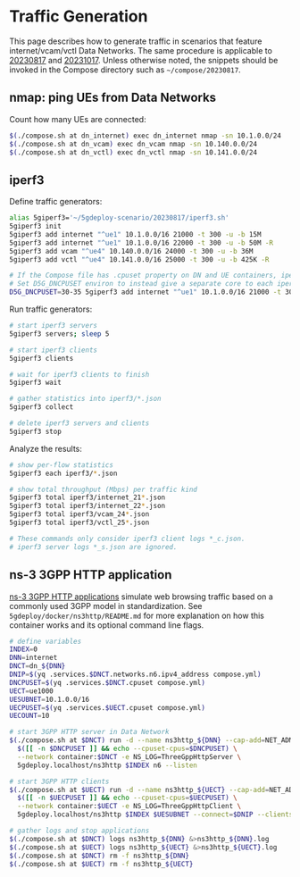 # Traffic Generation

This page describes how to generate traffic in scenarios that feature internet/vcam/vctl Data Networks.
The same procedure is applicable to [20230817](README.md) and [20231017](../20231017/README.md).
Unless otherwise noted, the snippets should be invoked in the Compose directory such as `~/compose/20230817`.

## nmap: ping UEs from Data Networks

Count how many UEs are connected:

```bash
$(./compose.sh at dn_internet) exec dn_internet nmap -sn 10.1.0.0/24
$(./compose.sh at dn_vcam) exec dn_vcam nmap -sn 10.140.0.0/24
$(./compose.sh at dn_vctl) exec dn_vctl nmap -sn 10.141.0.0/24
```

## iperf3

Define traffic generators:

```bash
alias 5giperf3='~/5gdeploy-scenario/20230817/iperf3.sh'
5giperf3 init
5giperf3 add internet "^ue1" 10.1.0.0/16 21000 -t 300 -u -b 15M
5giperf3 add internet "^ue1" 10.1.0.0/16 22000 -t 300 -u -b 50M -R
5giperf3 add vcam "^ue4" 10.140.0.0/16 24000 -t 300 -u -b 36M
5giperf3 add vctl "^ue4" 10.141.0.0/16 25000 -t 300 -u -b 425K -R

# If the Compose file has .cpuset property on DN and UE containers, iperf3 containers will inherit them.
# Set D5G_DNCPUSET environ to instead give a separate core to each iperf3 server, example:
D5G_DNCPUSET=30-35 5giperf3 add internet "^ue1" 10.1.0.0/16 21000 -t 300 -u -b 50M -R
```

Run traffic generators:

```bash
# start iperf3 servers
5giperf3 servers; sleep 5

# start iperf3 clients
5giperf3 clients

# wait for iperf3 clients to finish
5giperf3 wait

# gather statistics into iperf3/*.json
5giperf3 collect

# delete iperf3 servers and clients
5giperf3 stop
```

Analyze the results:

```bash
# show per-flow statistics
5giperf3 each iperf3/*.json

# show total throughput (Mbps) per traffic kind
5giperf3 total iperf3/internet_21*.json
5giperf3 total iperf3/internet_22*.json
5giperf3 total iperf3/vcam_24*.json
5giperf3 total iperf3/vctl_25*.json

# These commands only consider iperf3 client logs *_c.json.
# iperf3 server logs *_s.json are ignored.
```

## ns-3 3GPP HTTP application

[ns-3 3GPP HTTP applications](https://www.nsnam.org/docs/release/3.35/models/html/applications.html) simulate web browsing traffic based on a commonly used 3GPP model in standardization.
See `5gdeploy/docker/ns3http/README.md` for more explanation on how this container works and its optional command line flags.

```bash
# define variables
INDEX=0
DNN=internet
DNCT=dn_${DNN}
DNIP=$(yq .services.$DNCT.networks.n6.ipv4_address compose.yml)
DNCPUSET=$(yq .services.$DNCT.cpuset compose.yml)
UECT=ue1000
UESUBNET=10.1.0.0/16
UECPUSET=$(yq .services.$UECT.cpuset compose.yml)
UECOUNT=10

# start 3GPP HTTP server in Data Network
$(./compose.sh at $DNCT) run -d --name ns3http_${DNN} --cap-add=NET_ADMIN --device /dev/net/tun \
  $([[ -n $DNCPUSET ]] && echo --cpuset-cpus=$DNCPUSET) \
  --network container:$DNCT -e NS_LOG=ThreeGppHttpServer \
  5gdeploy.localhost/ns3http $INDEX n6 --listen

# start 3GPP HTTP clients
$(./compose.sh at $UECT) run -d --name ns3http_${UECT} --cap-add=NET_ADMIN --device /dev/net/tun \
  $([[ -n $UECPUSET ]] && echo --cpuset-cpus=$UECPUSET) \
  --network container:$UECT -e NS_LOG=ThreeGppHttpClient \
  5gdeploy.localhost/ns3http $INDEX $UESUBNET --connect=$DNIP --clients=$UECOUNT

# gather logs and stop applications
$(./compose.sh at $DNCT) logs ns3http_${DNN} &>ns3http_${DNN}.log
$(./compose.sh at $UECT) logs ns3http_${UECT} &>ns3http_${UECT}.log
$(./compose.sh at $DNCT) rm -f ns3http_${DNN}
$(./compose.sh at $UECT) rm -f ns3http_${UECT}
```
